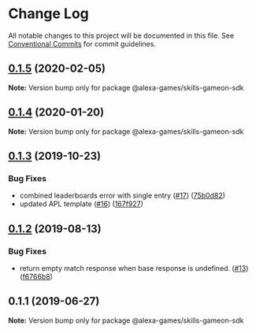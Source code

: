 # Change Log

All notable changes to this project will be documented in this file.
See [Conventional Commits](https://conventionalcommits.org) for commit guidelines.

## [0.1.5](https://github.com/alexa-games/skills-gameon-sdk-js/compare/v0.1.4...v0.1.5) (2020-02-05)

**Note:** Version bump only for package @alexa-games/skills-gameon-sdk





## [0.1.4](https://github.com/alexa-games/skills-gameon-sdk-js/compare/v0.1.3...v0.1.4) (2020-01-20)

**Note:** Version bump only for package @alexa-games/skills-gameon-sdk





## [0.1.3](https://github.com/alexa-games/skills-gameon-sdk-js/compare/v0.1.2...v0.1.3) (2019-10-23)


### Bug Fixes

* combined leaderboards error with single entry ([#17](https://github.com/alexa-games/skills-gameon-sdk-js/issues/17)) ([75b0d82](https://github.com/alexa-games/skills-gameon-sdk-js/commit/75b0d82))
* updated APL template ([#16](https://github.com/alexa-games/skills-gameon-sdk-js/issues/16)) ([167f927](https://github.com/alexa-games/skills-gameon-sdk-js/commit/167f927))





## [0.1.2](https://github.com/alexa-games/skills-gameon-sdk-js/compare/v0.1.1...v0.1.2) (2019-08-13)


### Bug Fixes

* return empty match response when base response is undefined. ([#13](https://github.com/alexa-games/skills-gameon-sdk-js/issues/13)) ([f6766b8](https://github.com/alexa-games/skills-gameon-sdk-js/commit/f6766b8))





## 0.1.1 (2019-06-27)

**Note:** Version bump only for package @alexa-games/skills-gameon-sdk
